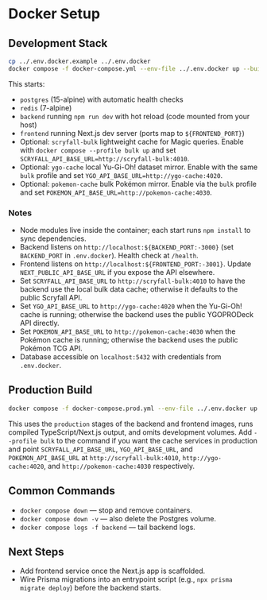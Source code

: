 # Docker Setup

## Development Stack
```bash
cp ../.env.docker.example ../.env.docker
docker compose -f docker-compose.yml --env-file ../.env.docker up --build
```

This starts:
- `postgres` (15-alpine) with automatic health checks
- `redis` (7-alpine)
- `backend` running `npm run dev` with hot reload (code mounted from your host)
- `frontend` running Next.js dev server (ports map to `${FRONTEND_PORT}`)
- Optional: `scryfall-bulk` lightweight cache for Magic queries. Enable with `docker compose --profile bulk up` and set `SCRYFALL_API_BASE_URL=http://scryfall-bulk:4010`.
- Optional: `ygo-cache` local Yu-Gi-Oh! dataset mirror. Enable with the same `bulk` profile and set `YGO_API_BASE_URL=http://ygo-cache:4020`.
- Optional: `pokemon-cache` bulk Pokémon mirror. Enable via the `bulk` profile and set `POKEMON_API_BASE_URL=http://pokemon-cache:4030`.

### Notes
- Node modules live inside the container; each start runs `npm install` to sync dependencies.
- Backend listens on `http://localhost:${BACKEND_PORT:-3000}` (set `BACKEND_PORT` in `.env.docker`). Health check at `/health`.
- Frontend listens on `http://localhost:${FRONTEND_PORT:-3001}`. Update `NEXT_PUBLIC_API_BASE_URL` if you expose the API elsewhere.
- Set `SCRYFALL_API_BASE_URL` to `http://scryfall-bulk:4010` to have the backend use the local bulk data cache; otherwise it defaults to the public Scryfall API.
- Set `YGO_API_BASE_URL` to `http://ygo-cache:4020` when the Yu-Gi-Oh! cache is running; otherwise the backend uses the public YGOPRODeck API directly.
- Set `POKEMON_API_BASE_URL` to `http://pokemon-cache:4030` when the Pokémon cache is running; otherwise the backend uses the public Pokémon TCG API.
- Database accessible on `localhost:5432` with credentials from `.env.docker`.

## Production Build
```bash
docker compose -f docker-compose.prod.yml --env-file ../.env.docker up --build -d
```

This uses the `production` stages of the backend and frontend images, runs compiled TypeScript/Next.js output, and omits development volumes.
Add `--profile bulk` to the command if you want the cache services in production and point `SCRYFALL_API_BASE_URL`, `YGO_API_BASE_URL`, and `POKEMON_API_BASE_URL` at `http://scryfall-bulk:4010`, `http://ygo-cache:4020`, and `http://pokemon-cache:4030` respectively.

## Common Commands
- `docker compose down` — stop and remove containers.
- `docker compose down -v` — also delete the Postgres volume.
- `docker compose logs -f backend` — tail backend logs.

## Next Steps
- Add frontend service once the Next.js app is scaffolded.
- Wire Prisma migrations into an entrypoint script (e.g., `npx prisma migrate deploy`) before the backend starts.
